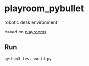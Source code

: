 # playroom_pybullet

robotic desk environment

based on [playrooms](https://github.com/google-research/google-research/tree/master/playrooms)

## Run

```python3 test_world.py```